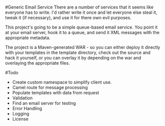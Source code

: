 #Generic Email Service
There are a number of services that it seems like everyone has to write. I'd rather write it once and let everyone else steal it, tweak it (if necessary), and use it for there own evil purposes.

This project's going to be a simple queue-based email service. You point it at your email server, hook it to a queue, and send it XML messages with the appropriate metadata.

The project is a Maven-generated WAR - so you can either deploy it directly with your templates in the template directory, check out the source and hack it yourself, or you can overlay it by depending on the war and overlaying the appropriate files.

#Todo
 - Create custom namespace to simplify client use.
 - Camel route for message processing
 - Populate templates with data from request
 - Validation
 - Find an email server for testing
 - Error Handling
 - Logging
 - License


